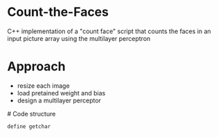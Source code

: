 # Count-the-Faces
C++ implementation of a "count face" script that counts the faces in an input picture array using the multilayer perceptron
# Approach
<ul>
  <li>resize each image</li>
  <li>load pretained weight and bias</li>
  <li>design a multilayer perceptor</li>
</ul>
# Code structure

```
define getchar
``` 
